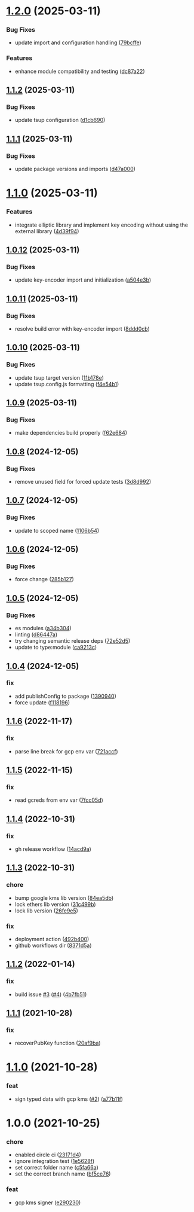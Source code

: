 # [1.2.0](https://github.com/Ex-Populus/ethers-gcp-kms-signer/compare/1.1.2...1.2.0) (2025-03-11)


### Bug Fixes

* update import and configuration handling ([79bcffe](https://github.com/Ex-Populus/ethers-gcp-kms-signer/commit/79bcffe439738ef5aaf5d76ce8c14c5f8076f822))


### Features

* enhance module compatibility and testing ([dc87a22](https://github.com/Ex-Populus/ethers-gcp-kms-signer/commit/dc87a220dbdb52fed3e3ec6d0766ae12facd456f))

## [1.1.2](https://github.com/Ex-Populus/ethers-gcp-kms-signer/compare/1.1.1...1.1.2) (2025-03-11)


### Bug Fixes

* update tsup configuration ([d1cb690](https://github.com/Ex-Populus/ethers-gcp-kms-signer/commit/d1cb6900abba53193939cd77ed38af9fff238fcc))

## [1.1.1](https://github.com/Ex-Populus/ethers-gcp-kms-signer/compare/1.1.0...1.1.1) (2025-03-11)


### Bug Fixes

* update package versions and imports ([d47a000](https://github.com/Ex-Populus/ethers-gcp-kms-signer/commit/d47a0006120ccf6b13e182e0801c376e5bdd4c20))

# [1.1.0](https://github.com/Ex-Populus/ethers-gcp-kms-signer/compare/1.0.12...1.1.0) (2025-03-11)


### Features

* integrate elliptic library and implement key encoding without using the external library ([4d39f94](https://github.com/Ex-Populus/ethers-gcp-kms-signer/commit/4d39f94692ed4359071f3b582dce1ba06abd5387))

## [1.0.12](https://github.com/Ex-Populus/ethers-gcp-kms-signer/compare/1.0.11...1.0.12) (2025-03-11)


### Bug Fixes

* update key-encoder import and initialization ([a504e3b](https://github.com/Ex-Populus/ethers-gcp-kms-signer/commit/a504e3bd3300c72546fb211249e8f47770ff5c8b))

## [1.0.11](https://github.com/Ex-Populus/ethers-gcp-kms-signer/compare/1.0.10...1.0.11) (2025-03-11)


### Bug Fixes

* resolve build error with key-encoder import ([8ddd0cb](https://github.com/Ex-Populus/ethers-gcp-kms-signer/commit/8ddd0cbb14d6bcf0f851cd4dfb2871a14e965b26))

## [1.0.10](https://github.com/Ex-Populus/ethers-gcp-kms-signer/compare/1.0.9...1.0.10) (2025-03-11)


### Bug Fixes

* update tsup target version ([11b178e](https://github.com/Ex-Populus/ethers-gcp-kms-signer/commit/11b178ef0dce4bb973e54dfa65a0b037dffa2416))
* update tsup.config.js formatting ([f4e54b1](https://github.com/Ex-Populus/ethers-gcp-kms-signer/commit/f4e54b14a717c0fe96a4d729e637cf956ec0bcde))

## [1.0.9](https://github.com/Ex-Populus/ethers-gcp-kms-signer/compare/1.0.8...1.0.9) (2025-03-11)


### Bug Fixes

* make dependencies build properly ([f62e684](https://github.com/Ex-Populus/ethers-gcp-kms-signer/commit/f62e68407a9cdd4f165e12a6c6016c870b3a74e9))

## [1.0.8](https://github.com/Ex-Populus/ethers-gcp-kms-signer/compare/1.0.7...1.0.8) (2024-12-05)


### Bug Fixes

* remove unused field for forced update tests ([3d8d992](https://github.com/Ex-Populus/ethers-gcp-kms-signer/commit/3d8d99238e77bc8196173be7e5c81ec8ec3f6ed1))

## [1.0.7](https://github.com/Ex-Populus/ethers-gcp-kms-signer/compare/1.0.6...1.0.7) (2024-12-05)


### Bug Fixes

* update to scoped name ([1106b54](https://github.com/Ex-Populus/ethers-gcp-kms-signer/commit/1106b54738d2ed2d7efa647d9fa9e04175cc57d7))

## [1.0.6](https://github.com/Ex-Populus/ethers-gcp-kms-signer/compare/1.0.5...1.0.6) (2024-12-05)


### Bug Fixes

* force change ([285b127](https://github.com/Ex-Populus/ethers-gcp-kms-signer/commit/285b1278ed27d0a8e36328e6b4d8a60461329fba))

## [1.0.5](https://github.com/Ex-Populus/ethers-gcp-kms-signer/compare/v1.0.4...1.0.5) (2024-12-05)


### Bug Fixes

* es modules ([a34b304](https://github.com/Ex-Populus/ethers-gcp-kms-signer/commit/a34b30465eb7a7c6898c6c9ee982afac77e915b3))
* linting ([d86447a](https://github.com/Ex-Populus/ethers-gcp-kms-signer/commit/d86447add1f0cc91c7593df951561659c4eb50e5))
* try changing semantic release deps ([72e52d5](https://github.com/Ex-Populus/ethers-gcp-kms-signer/commit/72e52d51c79c3b358bbd2da7bcc13b3859f1b7e5))
* update to type:module ([ca9213c](https://github.com/Ex-Populus/ethers-gcp-kms-signer/commit/ca9213c58dcec0366c1d13873b4eb91f10ad0a7b))

## [1.0.4](https://github.com/Ex-Populus/ethers-gcp-kms-signer/compare/v1.0.3...v1.0.4) (2024-12-05)


### fix

* add publishConfig to package ([1390940](https://github.com/Ex-Populus/ethers-gcp-kms-signer/commit/139094046d9150032a515f8cb94c79fd0fc060c6))
* force update ([f118196](https://github.com/Ex-Populus/ethers-gcp-kms-signer/commit/f11819608ca44e5e7528016b026f85e362c1006c))

## [1.1.6](https://github.com/openlawteam/ethers-gcp-kms-signer/compare/v1.1.5...v1.1.6) (2022-11-17)


### fix

* parse line break for gcp env var ([721accf](https://github.com/openlawteam/ethers-gcp-kms-signer/commit/721accf412fdcb271f1e4e559820a6e0071e52d6))

## [1.1.5](https://github.com/openlawteam/ethers-gcp-kms-signer/compare/v1.1.4...v1.1.5) (2022-11-15)


### fix

* read gcreds from env var ([7fcc05d](https://github.com/openlawteam/ethers-gcp-kms-signer/commit/7fcc05d79e4d06bda0920dcc785e0560cd7d2835))

## [1.1.4](https://github.com/openlawteam/ethers-gcp-kms-signer/compare/v1.1.3...v1.1.4) (2022-10-31)


### fix

* gh release workflow ([14acd9a](https://github.com/openlawteam/ethers-gcp-kms-signer/commit/14acd9a3ebd47e29f3d4d0e6062902f88c984ed2))

## [1.1.3](https://github.com/openlawteam/ethers-gcp-kms-signer/compare/v1.1.2...v1.1.3) (2022-10-31)


### chore

* bump google kms lib version ([84ea5db](https://github.com/openlawteam/ethers-gcp-kms-signer/commit/84ea5dbcf1751cd59d4095ae836257379dd52352))
* lock ethers lib version ([31c499b](https://github.com/openlawteam/ethers-gcp-kms-signer/commit/31c499b9f317fbd6be055f540a08e2d25cb50abe))
* lock lib version ([26fe9e5](https://github.com/openlawteam/ethers-gcp-kms-signer/commit/26fe9e5b61a516a389b7e72639b7e34524561755))


### fix

* deployment action ([492b400](https://github.com/openlawteam/ethers-gcp-kms-signer/commit/492b40084844ab82aadde3784a96ee29af8ad995))
* github workflows dir ([8371d5a](https://github.com/openlawteam/ethers-gcp-kms-signer/commit/8371d5a1eb8cc1ee0927f7fab2bf6bf79bed7820))

## [1.1.2](https://github.com/openlawteam/ethers-gcp-kms-signer/compare/v1.1.1...v1.1.2) (2022-01-14)


### fix

* build issue [#3](https://github.com/openlawteam/ethers-gcp-kms-signer/issues/3) ([#4](https://github.com/openlawteam/ethers-gcp-kms-signer/issues/4)) ([4b7fb51](https://github.com/openlawteam/ethers-gcp-kms-signer/commit/4b7fb51dcf0d68a52cb525bc2b3a96bcab95ca2c))

## [1.1.1](https://github.com/openlawteam/ethers-gcp-kms-signer/compare/v1.1.0...v1.1.1) (2021-10-28)


### fix

* recoverPubKey function ([20af9ba](https://github.com/openlawteam/ethers-gcp-kms-signer/commit/20af9ba81d25c1f61bd902d3e23e5f416ae345e9))

# [1.1.0](https://github.com/openlawteam/ethers-gcp-kms-signer/compare/v1.0.0...v1.1.0) (2021-10-28)


### feat

* sign typed data with gcp kms ([#2](https://github.com/openlawteam/ethers-gcp-kms-signer/issues/2)) ([a77b11f](https://github.com/openlawteam/ethers-gcp-kms-signer/commit/a77b11f85621d12b087977c27302dadf27ed9b39))

# 1.0.0 (2021-10-25)


### chore

* enabled circle ci ([23171d4](https://github.com/openlawteam/ethers-gcp-kms-signer/commit/23171d4b857370933df429c5018d3d8fe5b7b2c2))
* ignore integration test ([1e5628f](https://github.com/openlawteam/ethers-gcp-kms-signer/commit/1e5628f74efb91773fb9eed5f621ee804b72bcc2))
* set correct folder name ([c5fa66a](https://github.com/openlawteam/ethers-gcp-kms-signer/commit/c5fa66ab7716715e76e7a4c7abf683c74f787501))
* set the correct branch name ([bf5ce76](https://github.com/openlawteam/ethers-gcp-kms-signer/commit/bf5ce76c7638aa318ce2c7bf4dc784dc9ace8df3))


### feat

* gcp kms signer ([e290230](https://github.com/openlawteam/ethers-gcp-kms-signer/commit/e290230386a28a4b6b7fa4b4ecb13e365f1b8ed0))
